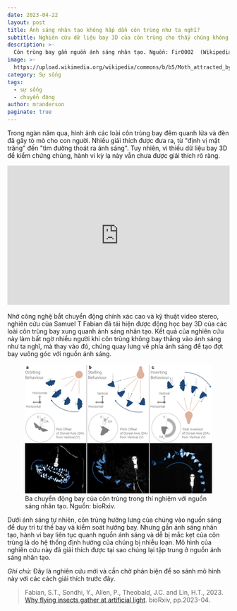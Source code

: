 ```yaml
---
date: 2023-04-22
layout: post
title: Ánh sáng nhân tạo không hấp dẫn côn trùng như ta nghĩ?
subtitle: Nghiên cứu dữ liệu bay 3D của côn trùng cho thấy chúng không bị hấp dẫn bởi ánh sáng nhân tạo mà do hệ thống bị hướng của chúng bị nhiễu loạn.
description: >-
  Côn trùng bay gần nguồn ánh sáng nhân tạo. Nguồn: Fir0002  (Wikipedia)
image: >-
  https://upload.wikimedia.org/wikipedia/commons/b/b5/Moth_attracted_by_light.jpg?20110510173657
category: Sự sống
tags:
  - sự sống
  - chuyển động
author: mranderson
paginate: true
---
```


Trong ngàn năm qua, hình ảnh các loài côn trùng bay đêm quanh lửa và đèn đã gây tò mò cho con người. Nhiều giải thích được đưa ra, từ "định vị mặt trăng" đến "tìm đường thoát ra ánh sáng". Tuy nhiên, vì thiếu dữ liệu bay 3D để kiểm chứng chúng, hành vi kỳ lạ này vẫn chưa được giải thích rõ ràng.

<iframe  width="560" height="315" src="https://www.youtube.com/embed/QK0LDMSg-Ks" title="YouTube video player" frameborder="0" allow="accelerometer; autoplay; clipboard-write; encrypted-media; gyroscope; picture-in-picture; web-share" allowfullscreen style="width: 100%;"></iframe>

Nhờ công nghệ bắt chuyển động chính xác cao và kỹ thuật video stereo, nghiên cứu của Samuel T Fabian đã tái hiện được động học bay 3D của các loài côn trùng bay xung quanh ánh sáng nhân tạo. Kết quả của nghiên cứu này làm bất ngờ nhiều người khi côn trùng không bay thẳng vào ánh sáng như ta nghĩ, mà thay vào đó, chúng quay lưng về phía ánh sáng để tạo đợt bay vuông góc với nguồn ánh sáng.

<figure>
  <img src="/assets/img/con-trung-anh-sang-nhan-tao.png">
  <figcaption>Ba chuyển động bay của côn trùng trong thí nghiệm với nguồn sáng nhân tạo. Nguồn: bioRxiv.</figcaption>
</figure>

Dưới ánh sáng tự nhiên, côn trùng hướng lưng của chúng vào nguồn sáng để duy trì tư thế bay và kiểm soát hướng bay. Nhưng gần ánh sáng nhân tạo, hành vi bay liên tục quanh nguồn ánh sáng và dễ bị mắc kẹt của côn trùng là do hệ thống định hướng của chúng bị nhiễu loạn. Mô hình của nghiên cứu này đã giải thích được tại sao chúng lại tập trung ở nguồn ánh sáng nhân tạo.

<em>Ghi chú:</em> Đây là nghiên cứu mới và cần chờ phản biện để so sánh mô hình này với các cách giải thích trước đây.

> Fabian, S.T., Sondhi, Y., Allen, P., Theobald, J.C. and Lin, H.T., 2023. [Why flying insects gather at artificial light](https://doi.org/10.1101/2023.04.11.536486). bioRxiv, pp.2023-04.




